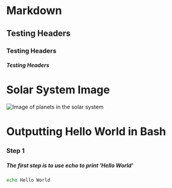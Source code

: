 # Markdown

## Testing Headers
### Testing Headers
##### Testing Headers


# Solar System Image
![Image of planets in the solar system](https://upload.wikimedia.org/wikipedia/commons/thumb/c/cf/Planet_collage_to_scale.jpg/330px-Planet_collage_to_scale.jpg)

# Outputting Hello World in Bash
### Step 1
##### The first step is to use echo to print 'Hello World'

``` bash
echo Hello World
```
